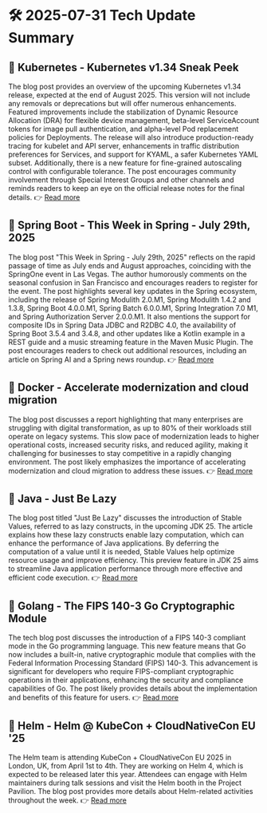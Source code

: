 # 🛠️ 2025-07-31 Tech Update Summary

## 🔹 Kubernetes - Kubernetes v1.34 Sneak Peek
The blog post provides an overview of the upcoming Kubernetes v1.34 release, expected at the end of August 2025. This version will not include any removals or deprecations but will offer numerous enhancements. Featured improvements include the stabilization of Dynamic Resource Allocation (DRA) for flexible device management, beta-level ServiceAccount tokens for image pull authentication, and alpha-level Pod replacement policies for Deployments. The release will also introduce production-ready tracing for kubelet and API server, enhancements in traffic distribution preferences for Services, and support for KYAML, a safer Kubernetes YAML subset. Additionally, there is a new feature for fine-grained autoscaling control with configurable tolerance. The post encourages community involvement through Special Interest Groups and other channels and reminds readers to keep an eye on the official release notes for the final details.
👉 [Read more](https://kubernetes.io/blog/2025/07/28/kubernetes-v1-34-sneak-peek/)

## 🔹 Spring Boot - This Week in Spring - July 29th, 2025
The blog post "This Week in Spring - July 29th, 2025" reflects on the rapid passage of time as July ends and August approaches, coinciding with the SpringOne event in Las Vegas. The author humorously comments on the seasonal confusion in San Francisco and encourages readers to register for the event. The post highlights several key updates in the Spring ecosystem, including the release of Spring Modulith 2.0.M1, Spring Modulith 1.4.2 and 1.3.8, Spring Boot 4.0.0.M1, Spring Batch 6.0.0.M1, Spring Integration 7.0 M1, and Spring Authorization Server 2.0.0.M1. It also mentions the support for composite IDs in Spring Data JDBC and R2DBC 4.0, the availability of Spring Boot 3.5.4 and 3.4.8, and other updates like a Kotlin example in a REST guide and a music streaming feature in the Maven Music Plugin. The post encourages readers to check out additional resources, including an article on Spring AI and a Spring news roundup.
👉 [Read more](https://spring.io/blog/2025/07/29/this-week-in-spring-july-29th-2025)

## 🔹 Docker - Accelerate modernization and cloud migration
The blog post discusses a report highlighting that many enterprises are struggling with digital transformation, as up to 80% of their workloads still operate on legacy systems. This slow pace of modernization leads to higher operational costs, increased security risks, and reduced agility, making it challenging for businesses to stay competitive in a rapidly changing environment. The post likely emphasizes the importance of accelerating modernization and cloud migration to address these issues.
👉 [Read more](https://www.docker.com/blog/accelerate-modernization-and-cloud-migration/)

## 🔹 Java - Just Be Lazy
The blog post titled "Just Be Lazy" discusses the introduction of Stable Values, referred to as lazy constructs, in the upcoming JDK 25. The article explains how these lazy constructs enable lazy computation, which can enhance the performance of Java applications. By deferring the computation of a value until it is needed, Stable Values help optimize resource usage and improve efficiency. This preview feature in JDK 25 aims to streamline Java application performance through more effective and efficient code execution.
👉 [Read more](https://inside.java/2025/07/29/just-be-lazy/)

## 🔹 Golang - The FIPS 140-3 Go Cryptographic Module
The tech blog post discusses the introduction of a FIPS 140-3 compliant mode in the Go programming language. This new feature means that Go now includes a built-in, native cryptographic module that complies with the Federal Information Processing Standard (FIPS) 140-3. This advancement is significant for developers who require FIPS-compliant cryptographic operations in their applications, enhancing the security and compliance capabilities of Go. The post likely provides details about the implementation and benefits of this feature for users.
👉 [Read more](https://go.dev/blog/fips140)

## 🔹 Helm - Helm @ KubeCon + CloudNativeCon EU '25
The Helm team is attending KubeCon + CloudNativeCon EU 2025 in London, UK, from April 1st to 4th. They are working on Helm 4, which is expected to be released later this year. Attendees can engage with Helm maintainers during talk sessions and visit the Helm booth in the Project Pavilion. The blog post provides more details about Helm-related activities throughout the week.
👉 [Read more](https://helm.sh/blog/helm-at-kubecon-eu-25/)

